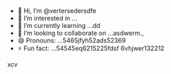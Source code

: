 - 👋 Hi, I’m @vertersedersdfe
- 👀 I’m interested in ...
- 🌱 I’m currently learning ...dd
- 💞️ I’m looking to collaborate on ...asdwerm.,
- 😄 Pronouns: ...5465jfyh52ads52369
- ⚡ Fun fact: ...54545eq6215225fdsf
6vhjwer132212
<!---vbmsdft5484822
verterseder/verterseder is a ✨ special566 ✨ rep12ository because its `README.md` (this file) appears on your GitHub profile.
You can click the Preview link to take a look at your changes.5151456
--->
xcv
